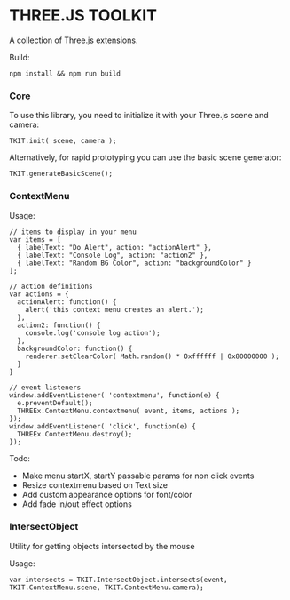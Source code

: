 # THREE.JS TOOLKIT

A collection of Three.js extensions.

Build:

    npm install && npm run build

### Core

To use this library, you need to initialize it with your Three.js scene and camera:

    TKIT.init( scene, camera );

Alternatively, for rapid prototyping you can use the basic scene generator:

    TKIT.generateBasicScene();

### ContextMenu

Usage: 

    // items to display in your menu
    var items = [
      { labelText: "Do Alert", action: "actionAlert" },
      { labelText: "Console Log", action: "action2" },
      { labelText: "Random BG Color", action: "backgroundColor" }
    ];

    // action definitions
    var actions = {
      actionAlert: function() {
        alert('this context menu creates an alert.');
      },
      action2: function() {
        console.log('console log action');
      },
      backgroundColor: function() {
        renderer.setClearColor( Math.random() * 0xffffff | 0x80000000 );
      }
    }

    // event listeners
    window.addEventListener( 'contextmenu', function(e) {
      e.preventDefault();
      THREEx.ContextMenu.contextmenu( event, items, actions );
    });
    window.addEventListener( 'click', function(e) {
      THREEx.ContextMenu.destroy();
    });

Todo:

 - Make menu startX, startY passable params for non click events
 - Resize contextmenu based on Text size
 - Add custom appearance options for font/color
 - Add fade in/out effect options

### IntersectObject

Utility for getting objects intersected by the mouse

Usage: 

    var intersects = TKIT.IntersectObject.intersects(event, TKIT.ContextMenu.scene, TKIT.ContextMenu.camera);